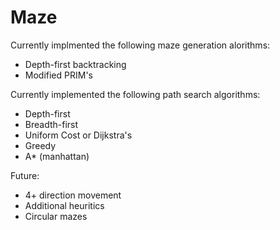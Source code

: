 # Maze

Currently implmented the following maze generation alorithms:
* Depth-first backtracking
* Modified PRIM's

Currently implemented the following path search algorithms:
* Depth-first
* Breadth-first
* Uniform Cost or Dijkstra's
* Greedy
* A* (manhattan)

Future:
* 4+ direction movement
* Additional heuritics
* Circular mazes
